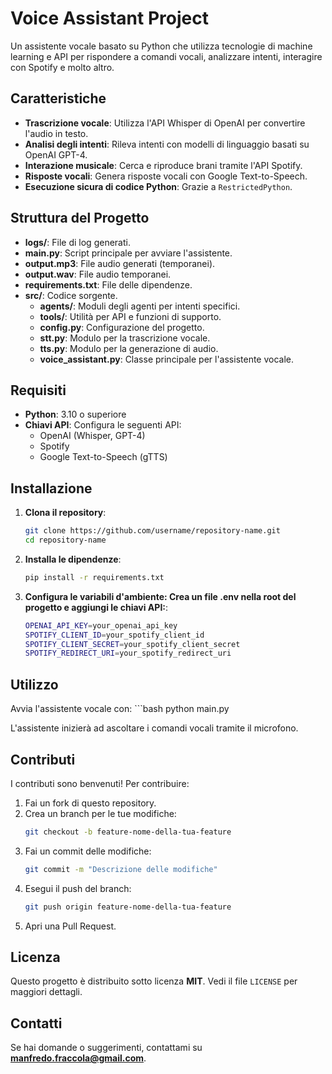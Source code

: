 # Voice Assistant Project

Un assistente vocale basato su Python che utilizza tecnologie di machine learning e API per rispondere a comandi vocali, analizzare intenti, interagire con Spotify e molto altro.

## Caratteristiche

- **Trascrizione vocale**: Utilizza l'API Whisper di OpenAI per convertire l'audio in testo.
- **Analisi degli intenti**: Rileva intenti con modelli di linguaggio basati su OpenAI GPT-4.
- **Interazione musicale**: Cerca e riproduce brani tramite l'API Spotify.
- **Risposte vocali**: Genera risposte vocali con Google Text-to-Speech.
- **Esecuzione sicura di codice Python**: Grazie a `RestrictedPython`.

## Struttura del Progetto
- **logs/**: File di log generati.
- **main.py**: Script principale per avviare l'assistente.
- **output.mp3**: File audio generati (temporanei).
- **output.wav**: File audio temporanei.
- **requirements.txt**: File delle dipendenze.
- **src/**: Codice sorgente.
  - **agents/**: Moduli degli agenti per intenti specifici.
  - **tools/**: Utilità per API e funzioni di supporto.
  - **config.py**: Configurazione del progetto.
  - **stt.py**: Modulo per la trascrizione vocale.
  - **tts.py**: Modulo per la generazione di audio.
  - **voice_assistant.py**: Classe principale per l'assistente vocale.


## Requisiti

- **Python**: 3.10 o superiore
- **Chiavi API**: Configura le seguenti API:
  - OpenAI (Whisper, GPT-4)
  - Spotify
  - Google Text-to-Speech (gTTS)

## Installazione

1. **Clona il repository**:
   ```bash
   git clone https://github.com/username/repository-name.git
   cd repository-name


2. **Installa le dipendenze**:
    ```bash
    pip install -r requirements.txt

3. **Configura le variabili d'ambiente: Crea un file .env nella root del progetto e aggiungi le chiavi API:**:
    ```bash
    OPENAI_API_KEY=your_openai_api_key
    SPOTIFY_CLIENT_ID=your_spotify_client_id
    SPOTIFY_CLIENT_SECRET=your_spotify_client_secret
    SPOTIFY_REDIRECT_URI=your_spotify_redirect_uri


## Utilizzo
Avvia l'assistente vocale con:
    ```bash
    python main.py

L'assistente inizierà ad ascoltare i comandi vocali tramite il microfono.

## Contributi

I contributi sono benvenuti! Per contribuire:

1. Fai un fork di questo repository.
2. Crea un branch per le tue modifiche:
   ```bash
   git checkout -b feature-nome-della-tua-feature
   ```
3. Fai un commit delle modifiche:
   ```bash
   git commit -m "Descrizione delle modifiche"
   ```
4. Esegui il push del branch:
   ```bash
   git push origin feature-nome-della-tua-feature
   ```
5. Apri una Pull Request.

## Licenza

Questo progetto è distribuito sotto licenza **MIT**. Vedi il file `LICENSE` per maggiori dettagli.

## Contatti

Se hai domande o suggerimenti, contattami su **manfredo.fraccola@gmail.com**.
